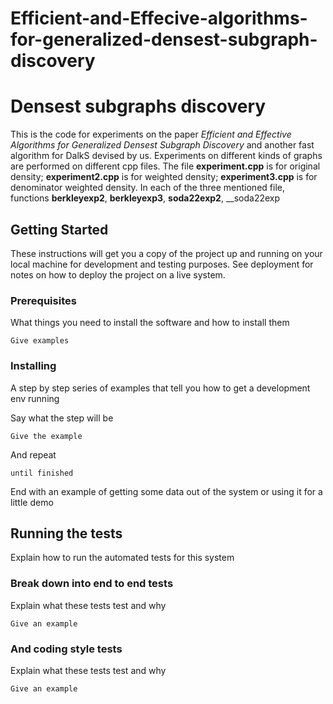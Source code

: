 # Efficient-and-Effecive-algorithms-for-generalized-densest-subgraph-discovery


# Densest subgraphs discovery
 
This is the code for experiments on the paper *Efficient and Effective Algorithms for Generalized Densest Subgraph Discovery* and another fast algorithm for DalkS devised by us. Experiments on different kinds of graphs are performed on different cpp files. The file __experiment.cpp__ is for original density; __experiment2.cpp__ is for weighted density; __experiment3.cpp__ is for denominator weighted density. In each of the three mentioned file, functions __berkleyexp2__, __berkleyexp3__, __soda22exp2__, __soda22exp 
 
## Getting Started
 
These instructions will get you a copy of the project up and running on your local machine for development and testing purposes. See deployment for notes on how to deploy the project on a live system.
 
### Prerequisites
 
What things you need to install the software and how to install them
 
```
Give examples
```
 
### Installing
 
A step by step series of examples that tell you how to get a development env running
 
Say what the step will be
 
```
Give the example
```
 
And repeat
 
```
until finished
```
 
End with an example of getting some data out of the system or using it for a little demo
 
## Running the tests
 
Explain how to run the automated tests for this system
 
### Break down into end to end tests
 
Explain what these tests test and why
 
```
Give an example
```
 
### And coding style tests
 
Explain what these tests test and why
 
```
Give an example
```



